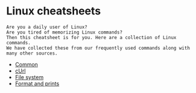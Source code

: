 # Linux cheatsheets

    Are you a daily user of Linux? 
    Are you tired of memorizing Linux commands? 
    Then this cheatsheet is for you. Here are a collection of Linux commands. 
    We have collected these from our frequently used commands along with many other sources.  

* [Common](common.md) 
* [cUrl](cUrl.md) 
* [File system](file-system.md)
* [Format and prints](format-and-prints.md) 
